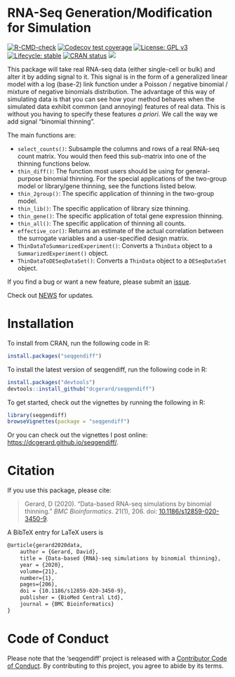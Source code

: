 
<!-- README.md is generated from README.Rmd. Please edit that file -->

# RNA-Seq Generation/Modification for Simulation

<!-- badges: start -->

[![R-CMD-check](https://github.com/dcgerard/seqgendiff/actions/workflows/R-CMD-check.yaml/badge.svg)](https://github.com/dcgerard/seqgendiff/actions/workflows/R-CMD-check.yaml)
[![Codecov test
coverage](https://codecov.io/gh/dcgerard/seqgendiff/branch/master/graph/badge.svg)](https://app.codecov.io/gh/dcgerard/seqgendiff?branch=master)
[![License: GPL
v3](https://img.shields.io/badge/License-GPL%20v3-blue.svg)](https://www.gnu.org/licenses/gpl-3.0)
[![Lifecycle:
stable](https://img.shields.io/badge/lifecycle-stable-brightgreen.svg)](https://lifecycle.r-lib.org/articles/stages.html)
[![CRAN
status](https://www.r-pkg.org/badges/version/seqgendiff)](https://cran.r-project.org/package=seqgendiff)
[![](https://cranlogs.r-pkg.org/badges/grand-total/seqgendiff)](https://cran.r-project.org/package=seqgendiff)
<!-- badges: end -->

This package will take real RNA-seq data (either single-cell or bulk)
and alter it by adding signal to it. This signal is in the form of a
generalized linear model with a log (base-2) link function under a
Poisson / negative binomial / mixture of negative binomials
distribution. The advantage of this way of simulating data is that you
can see how your method behaves when the simulated data exhibit common
(and annoying) features of real data. This is without you having to
specify these features *a priori*. We call the way we add signal
“binomial thinning”.

The main functions are:

- `select_counts()`: Subsample the columns and rows of a real RNA-seq
  count matrix. You would then feed this sub-matrix into one of the
  thinning functions below.
- `thin_diff()`: The function most users should be using for
  general-purpose binomial thinning. For the special applications of the
  two-group model or library/gene thinning, see the functions listed
  below.
- `thin_2group()`: The specific application of thinning in the two-group
  model.
- `thin_lib()`: The specific application of library size thinning.
- `thin_gene()`: The specific application of total gene expression
  thinning.
- `thin_all()`: The specific application of thinning all counts.
- `effective_cor()`: Returns an estimate of the actual correlation
  between the surrogate variables and a user-specified design matrix.
- `ThinDataToSummarizedExperiment()`: Converts a `ThinData` object to a
  `SummarizedExperiment()` object.
- `ThinDataToDESeqDataSet()`: Converts a `ThinData` object to a
  `DESeqDataSet` object.

If you find a bug or want a new feature, please submit an
[issue](https://github.com/dcgerard/seqgendiff/issues).

Check out [NEWS](NEWS.md) for updates.

# Installation

To install from CRAN, run the following code in R:

``` r
install.packages("seqgendiff")
```

To install the latest version of seqgendiff, run the following code in
R:

``` r
install.packages("devtools")
devtools::install_github("dcgerard/seqgendiff")
```

To get started, check out the vignettes by running the following in R:

``` r
library(seqgendiff)
browseVignettes(package = "seqgendiff")
```

Or you can check out the vignettes I post online:
<https://dcgerard.github.io/seqgendiff/>.

# Citation

If you use this package, please cite:

> Gerard, D (2020). “Data-based RNA-seq simulations by binomial
> thinning.” *BMC Bioinformatics*. 21(1), 206. doi:
> [10.1186/s12859-020-3450-9](https://doi.org/10.1186/s12859-020-3450-9).

A BibTeX entry for LaTeX users is

``` tex
@article{gerard2020data,
    author = {Gerard, David},
    title = {Data-based {RNA}-seq simulations by binomial thinning},
    year = {2020},
    volume={21},
    number={1},
    pages={206},
    doi = {10.1186/s12859-020-3450-9},
    publisher = {BioMed Central Ltd},
    journal = {BMC Bioinformatics}
}
```

# Code of Conduct

Please note that the ‘seqgendiff’ project is released with a
[Contributor Code of
Conduct](https://github.com/dcgerard/seqgendiff/blob/master/CODE_OF_CONDUCT.md).
By contributing to this project, you agree to abide by its terms.
